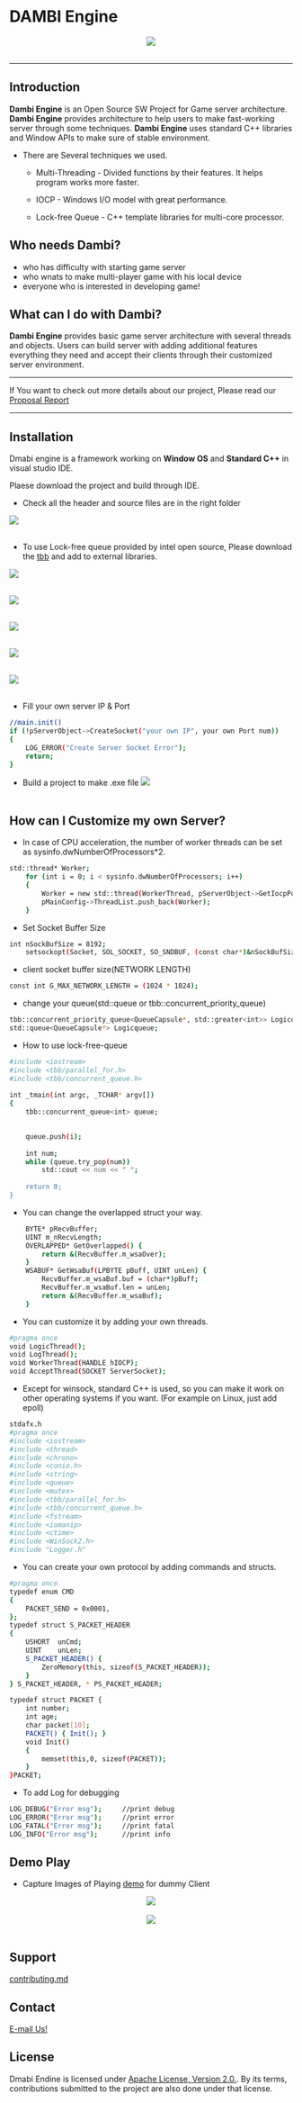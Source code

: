 # DAMBI Engine
<div align="center">
  <img src="https://github.com/HYEONSEOK1/DAMBIEngine/blob/main/Resources/Dmabi.png"><br><br>
</div>

-----------------

Introduction
-----------------
  **Dambi Engine** is an Open Source SW Project for Game server architecture. **Dambi Engine** provides architecture to help users to make fast-working server through some techniques. **Dambi Engine** uses standard C++ libraries and Window APIs to make sure of stable environment.
  
* There are Several techniques we used.
  
  * Multi-Threading - Divided functions by their features. It helps program works more faster.
 
  * IOCP - Windows I/O model with great performance.
 
  * Lock-free Queue - C++ template libraries for multi-core processor.

Who needs Dambi?
-----------------
* who has difficulty with starting game server
* who wnats to make multi-player game with his local device
* everyone who is interested in developing game! 
 
 What can I do with Dambi?
-----------------
**Dambi Engine** provides basic game server architecture with several threads and objects. Users can build server with adding additional features everything they need and accept their clients through their customized server environment.
 
-----------------
If You want to check out more details about our project, Please read our [Proposal Report](CONTRIBUTING.md)

-----------------

Installation
-----------------
Dmabi engine is a framework working on **Window OS** and **Standard C++** in visual studio IDE.

Plaese download the project and build through IDE.

* Check all the header and source files are in the right folder
<div align="left">
  <img src="https://github.com/HYEONSEOK1/DAMBIEngine/blob/main/Resources/files.PNG"><br><br>
</div>

* To use Lock-free queue provided by intel open source, Please download the [tbb](https://github.com/oneapi-src/oneTBB) and add to external libraries.
<div align="left">
  <img src="https://github.com/HYEONSEOK1/DAMBIEngine/blob/main/Resources/install1.png"><br><br>
  
  <img src="https://github.com/HYEONSEOK1/DAMBIEngine/blob/main/Resources/install2.png"><br><br>
  
  <img src="https://github.com/HYEONSEOK1/DAMBIEngine/blob/main/Resources/install3.png"><br><br>
  
  <img src="https://github.com/HYEONSEOK1/DAMBIEngine/blob/main/Resources/install4.png"><br><br>
  
  <img src="https://github.com/HYEONSEOK1/DAMBIEngine/blob/main/Resources/install5.png"><br><br>
</div>


* Fill your own server IP & Port

```bash
//main.init()
if (!pServerObject->CreateSocket("your own IP", your own Port num))
{
	LOG_ERROR("Create Server Socket Error");
	return;
}
```


* Build a project to make .exe file
<img src="https://github.com/HYEONSEOK1/DAMBIEngine/blob/main/Resources/install6.png"><br><br>

How can I Customize my own Server?
-----------------
* In case of CPU acceleration, the number of worker threads can be set as sysinfo.dwNumberOfProcessors*2.
```bash
std::thread* Worker;
	for (int i = 0; i < sysinfo.dwNumberOfProcessors; i++)
	{
		Worker = new std::thread(WorkerThread, pServerObject->GetIocpPort());
		pMainConfig->ThreadList.push_back(Worker);
	}
```

* Set Socket Buffer Size
```bash
int nSockBufSize = 8192; 
	setsockopt(Socket, SOL_SOCKET, SO_SNDBUF, (const char*)&nSockBufSize, sizeof(nSockBufSize));

```

* client socket buffer size(NETWORK LENGTH)
```bash
const int G_MAX_NETWORK_LENGTH = (1024 * 1024);	

```

* change your queue(std::queue or tbb::concurrent_priority_queue)
```bash
tbb::concurrent_priority_queue<QueueCapsule*, std::greater<int>> Logicqueue;
std::queue<QueueCapsule*> Logicqueue;
```

* How to use lock-free-queue
```bash
#include <iostream>
#include <tbb/parallel_for.h>
#include <tbb/concurrent_queue.h>
 
int _tmain(int argc, _TCHAR* argv[])
{
    tbb::concurrent_queue<int> queue;
 

    queue.push(i);
 
    int num;
    while (queue.try_pop(num))
        std::cout << num << " ";
 
    return 0;
}
```

* You can change the overlapped struct your way.
```bash
	BYTE* pRecvBuffer;
	UINT m_nRecvLength;
	OVERLAPPED* GetOverlapped() {
		return &(RecvBuffer.m_wsaOver);
	}
	WSABUF* GetWsaBuf(LPBYTE pBuff, UINT unLen) {
		RecvBuffer.m_wsaBuf.buf = (char*)pBuff;
		RecvBuffer.m_wsaBuf.len = unLen;
		return &(RecvBuffer.m_wsaBuf);
	}
```

* You can customize it by adding your own threads.
```bash
#pragma once
void LogicThread();
void LogThread();
void WorkerThread(HANDLE hIOCP);
void AcceptThread(SOCKET ServerSocket);
```

* Except for winsock, standard C++ is used, so you can make it work on other operating systems if you want. (For example on Linux, just add epoll)
```bash
stdafx.h
#pragma once
#include <iostream>
#include <thread>
#include <chrono>
#include <conio.h>
#include <string>
#include <queue>
#include <mutex>
#include <tbb/parallel_for.h>
#include <tbb/concurrent_queue.h>
#include <fstream>
#include <iomanip>
#include <ctime>
#include <WinSock2.h>
#include "Logger.h"
```


* You can create your own protocol by adding commands and structs.
```bash
#pragma once
typedef enum CMD
{
	PACKET_SEND = 0x0001,
};
typedef struct S_PACKET_HEADER
{
	USHORT	unCmd;
	UINT	unLen;
	S_PACKET_HEADER() {
		ZeroMemory(this, sizeof(S_PACKET_HEADER));
	}
} S_PACKET_HEADER, * PS_PACKET_HEADER;

typedef struct PACKET {
	int number;
	int age;
	char packet[10];
	PACKET() { Init(); }
	void Init()
	{
		memset(this,0, sizeof(PACKET));
	}
}PACKET;
```

* To add Log for debugging

```bash
LOG_DEBUG("Error msg");		//print debug
LOG_ERROR("Error msg");		//print error
LOG_FATAL("Error msg");		//print fatal
LOG_INFO("Error msg");		//print info
```


Demo Play
-----------------
* Capture Images of Playing [demo](https://github.com/HYEONSEOK1/DAMBIEngine/tree/main/Test_Case) for dummy Client
<div align="center">
  <img src="https://github.com/HYEONSEOK1/DAMBIEngine/blob/main/Resources/result1.PNG"><br><br>
  <img src="https://github.com/HYEONSEOK1/DAMBIEngine/blob/main/Resources/result2.PNG"><br><br>
</div>


Support
-----------------
[contributing.md](https://github.com/HYEONSEOK1/DAMBIEngine/blob/main/Contributing.md)

Contact
-----------------
[E-mail Us!](simon365@naver.com)

License
-----------------
Dmabi Endine is licensed under [Apache License, Version 2.0.](https://github.com/HYEONSEOK1/DAMBIEngine/blob/main/LICENSE). By its terms, contributions submitted to the project are also done under that license.
